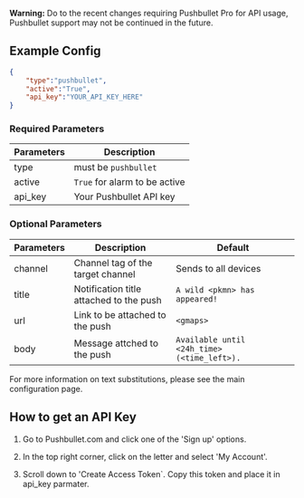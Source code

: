 **Warning:** Do to the recent changes requiring Pushbullet Pro for API usage, Pushbullet support may not be continued in the future.
## Example Config
```json
{
    "type":"pushbullet",
    "active":"True",
    "api_key":"YOUR_API_KEY_HERE"
}
```

### Required Parameters

| Parameters     | Description                            |
| -------------- |----------------------------------------|
| type           | must be `pushbullet`                   |
| active         |`True` for alarm to be active           |
| api_key        | Your Pushbullet API key                |

### Optional Parameters
| Parameters     | Description                                       | Default                                       |
| -------------- |---------------------------------------------------|-----------------------------------------------|
| channel        | Channel tag of the target channel                 | Sends to all devices                          |
| title          | Notification title  attached to the push          | `A wild <pkmn> has appeared!`                 |
| url            | Link to be attached to the push                   | `<gmaps>`                                     |
| body           | Message attched to the push                       | `Available until <24h_time> (<time_left>).`   |                                  

For more information on text substitutions, please see the main configuration page.

## How to get an API Key

1. Go to Pushbullet.com and click one of the 'Sign up' options.

2. In the top right corner, click on the letter and select 'My Account'.

3. Scroll down to 'Create Access Token`. Copy this token and place it in api_key parmater. 
